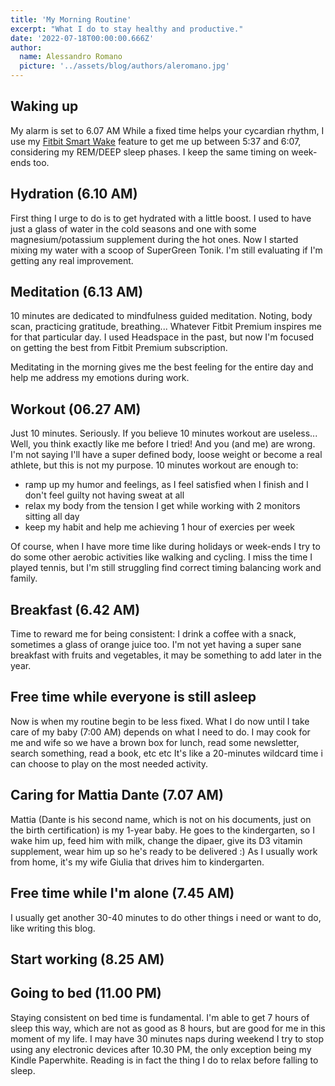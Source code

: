 ```yaml
---
title: 'My Morning Routine'
excerpt: "What I do to stay healthy and productive."
date: '2022-07-18T00:00:00.666Z'
author:
  name: Alessandro Romano
  picture: '../assets/blog/authors/aleromano.jpg'
---
```


## Waking up

My alarm is set to 6.07 AM
While a fixed time helps your cycardian rhythm, I use my [Fitbit Smart Wake](https://www.fitbit.com/global/uk/technology/sleep) feature to get me up between 5:37 and 6:07, considering my REM/DEEP sleep phases.
I keep the same timing on week-ends too.

## Hydration (6.10 AM)

First thing I urge to do is to get hydrated with a little boost.
I used to have just a glass of water in the cold seasons and one with some magnesium/potassium supplement during the hot ones.
Now I started mixing my water with a scoop of SuperGreen Tonik.
I'm still evaluating if I'm getting any real improvement.

## Meditation (6.13 AM)

10 minutes are dedicated to mindfulness guided meditation.
Noting, body scan, practicing gratitude, breathing... Whatever Fitbit Premium inspires me for that particular day.
I used Headspace in the past, but now I'm focused on getting the best from Fitbit Premium subscription.

Meditating in the morning gives me the best feeling for the entire day and help me address my emotions during work.

## Workout (06.27 AM)

Just 10 minutes. Seriously.
If you believe 10 minutes workout are useless... Well, you think exactly like me before I tried!
And you (and me) are wrong.
I'm not saying I'll have a super defined body, loose weight or become a real athlete, but this is not my purpose.
10 minutes workout are enough to:

- ramp up my humor and feelings, as I feel satisfied when I finish and I don't feel guilty not having sweat at all
- relax my body from the tension I get while working with 2 monitors sitting all day
- keep my habit and help me achieving 1 hour of exercies per week

Of course, when I have more time like during holidays or week-ends I try to do some other aerobic activities like walking and cycling.
I miss the time I played tennis, but I'm still struggling find correct timing balancing work and family.

## Breakfast (6.42 AM)

Time to reward me for being consistent: I drink a coffee with a snack, sometimes a glass of orange juice too.
I'm not yet having a super sane breakfast with fruits and vegetables, it may be something to add later in the year.

## Free time while everyone is still asleep

Now is when my routine begin to be less fixed. What I do now until I take care of my baby (7:00 AM) depends on what I need to do.
I may cook for me and wife so we have a brown box for lunch, read some newsletter, search something, read a book, etc etc
It's like a 20-minutes wildcard time i can choose to play on the most needed activity.

## Caring for Mattia Dante (7.07 AM)

Mattia (Dante is his second name, which is not on his documents, just on the birth certification) is my 1-year baby.
He goes to the kindergarten, so I wake him up, feed him with milk, change the dipaer, give its D3 vitamin supplement, wear him up so he's ready to be delivered :)
As I usually work from home, it's my wife Giulia that drives him to kindergarten.

## Free time while I'm alone (7.45 AM)

I usually get another 30-40 minutes to do other things i need or want to do, like writing this blog.

## Start working (8.25 AM)

## Going to bed (11.00 PM)

Staying consistent on bed time is fundamental.
I'm able to get 7 hours of sleep this way, which are not as good as 8 hours, but are good for me in this moment of my life.
I may have 30 minutes naps during weekend
I try to stop using any electronic devices after 10.30 PM, the only exception being my Kindle Paperwhite.
Reading is in fact the thing I do to relax before falling to sleep. 

